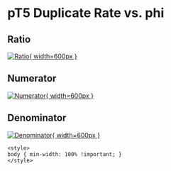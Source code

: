 # pT5 Duplicate Rate vs. phi

## Ratio

[![Ratio](../mtv/var/pT5_duplrate_phi.png){ width=600px }](../mtv/var/pT5_duplrate_phi.pdf)

## Numerator

[![Numerator](../mtv/num/pT5_duplrate_phi_num.png){ width=600px }](../mtv/num/pT5_duplrate_phi_num.pdf)

## Denominator

[![Denominator](../mtv/den/pT5_duplrate_phi_den.png){ width=600px }](../mtv/den/pT5_duplrate_phi_den.pdf)


``` {=html}
<style>
body { min-width: 100% !important; }
</style>
```

